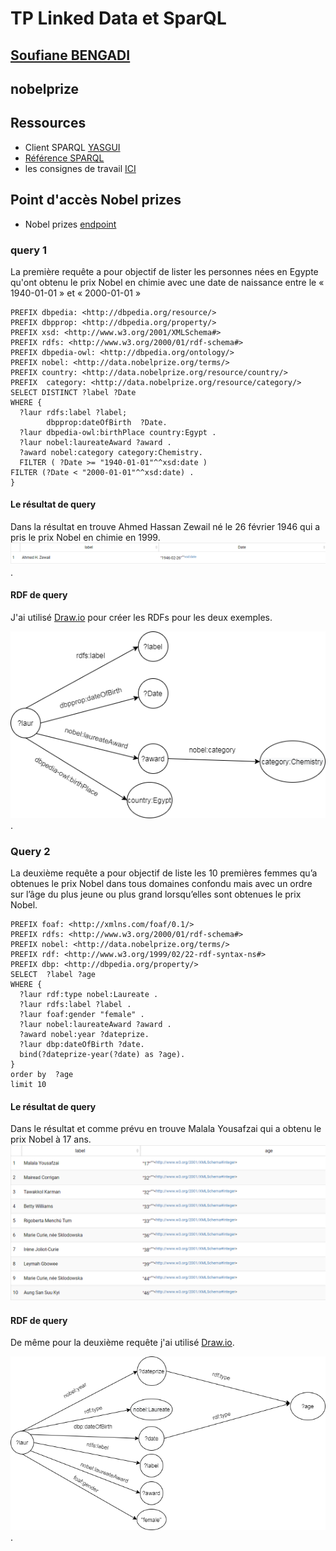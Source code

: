 #  TP Linked Data et SparQL 
## [Soufiane BENGADI](https://www.linkedin.com/in/soufianebengadi/)
## nobelprize

## Ressources[](http://perso.ec-lyon.fr/derrode.stephane/Teaching/ECCBigData/TP1/#ressources "Permanent link")

-   Client SPARQL  [YASGUI](http://yasgui.triply.cc/)
-   [Référence SPARQL](http://www.w3.org/TR/sparql11-query/)
-   les consignes de travail [ICI](http://perso.ec-lyon.fr/derrode.stephane/Teaching/ECCBigData/index.html)

## Point d'accès Nobel prizes
-  Nobel prizes [endpoint ](http://yasgui.triply.cc/)

### query 1

La première requête a pour objectif de lister les personnes nées en  Egypte qu'ont obtenu le prix Nobel en chimie avec une date de naissance  entre le « 1940-01-01 » et « 2000-01-01 »
```
PREFIX dbpedia: <http://dbpedia.org/resource/>
PREFIX dbpprop: <http://dbpedia.org/property/>
PREFIX xsd: <http://www.w3.org/2001/XMLSchema#>
PREFIX rdfs: <http://www.w3.org/2000/01/rdf-schema#>
PREFIX dbpedia-owl: <http://dbpedia.org/ontology/>
PREFIX nobel: <http://data.nobelprize.org/terms/>
PREFIX country: <http://data.nobelprize.org/resource/country/>
PREFIX  category: <http://data.nobelprize.org/resource/category/>
SELECT DISTINCT ?label ?Date
WHERE { 
  ?laur rdfs:label ?label;
        dbpprop:dateOfBirth  ?Date.
  ?laur dbpedia-owl:birthPlace country:Egypt . 
  ?laur nobel:laureateAward ?award . 
  ?award nobel:category category:Chemistry.
  FILTER ( ?Date >= "1940-01-01"^^xsd:date ) 
FILTER (?Date < "2000-01-01"^^xsd:date) .
}
```
#### Le résultat de query
Dans la résultat en trouve Ahmed Hassan Zewail né le 26 février 1946 qui a pris le prix Nobel en chimie en 1999.
![enter code here](query2.PNG).

#### RDF de query

J'ai utilisé [Draw.io](draw.io ) pour créer les RDFs pour les deux exemples.

![enter code here](RDF_QUERY1.PNG).

### Query 2 
La deuxième requête a  pour objectif de liste les 10 premières femmes qu’a obtenues le prix Nobel dans tous domaines confondu mais avec un ordre sur l’âge du plus jeune ou plus grand lorsqu’elles sont obtenues le prix Nobel. 

```
PREFIX foaf: <http://xmlns.com/foaf/0.1/>
PREFIX rdfs: <http://www.w3.org/2000/01/rdf-schema#>
PREFIX nobel: <http://data.nobelprize.org/terms/>
PREFIX rdf: <http://www.w3.org/1999/02/22-rdf-syntax-ns#>
PREFIX dbp: <http://dbpedia.org/property/>
SELECT  ?label ?age
WHERE { 
  ?laur rdf:type nobel:Laureate . 
  ?laur rdfs:label ?label . 
  ?laur foaf:gender "female" . 
  ?laur nobel:laureateAward ?award . 
  ?award nobel:year ?dateprize.
  ?laur dbp:dateOfBirth ?date.
  bind(?dateprize-year(?date) as ?age).
}
order by  ?age
limit 10
```
#### Le résultat de query
Dans le résultat et comme prévu en trouve Malala Yousafzai qui a obtenu le prix Nobel à 17 ans.
![enter code here](query1.PNG)

#### RDF de query

De même pour la deuxième requête j'ai utilisé [Draw.io](draw.io ).

![enter code here](RDF_QUERY2.PNG).